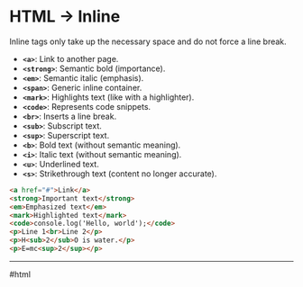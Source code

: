 # HTML -> Inline

Inline tags only take up the necessary space and do not force a line break.

- **`<a>`**: Link to another page.
- **`<strong>`**: Semantic bold (importance).
- **`<em>`**: Semantic italic (emphasis).
- **`<span>`**: Generic inline container.
- **`<mark>`**: Highlights text (like with a highlighter).
- **`<code>`**: Represents code snippets.
- **`<br>`**: Inserts a line break.
- **`<sub>`**: Subscript text.
- **`<sup>`**: Superscript text.
- **`<b>`**: Bold text (without semantic meaning).
- **`<i>`**: Italic text (without semantic meaning).
- **`<u>`**: Underlined text.
- **`<s>`**: Strikethrough text (content no longer accurate).
```html
<a href="#">Link</a>
<strong>Important text</strong>
<em>Emphasized text</em>
<mark>Highlighted text</mark>
<code>console.log('Hello, world');</code>
<p>Line 1<br>Line 2</p>
<p>H<sub>2</sub>O is water.</p>
<p>E=mc<sup>2</sup></p>
```

- - -
#html